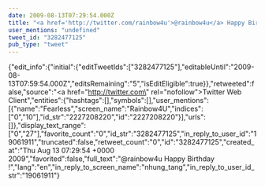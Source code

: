 ```yaml
---
date: 2009-08-13T07:29:54.000Z
title: "<a href='http://twitter.com/rainbow4u'>@rainbow4u</a> Happy Birthday !″"
user_mentions: "undefined"
tweet_id: "3282477125"
pub_type: "tweet"
---
```

{"edit_info":{"initial":{"editTweetIds":["3282477125"],"editableUntil":"2009-08-13T07:59:54.000Z","editsRemaining":"5","isEditEligible":true}},"retweeted":false,"source":"<a href=\"http://twitter.com\" rel=\"nofollow\">Twitter Web Client</a>","entities":{"hashtags":[],"symbols":[],"user_mentions":[{"name":"Fearless","screen_name":"Rainbow4U","indices":["0","10"],"id_str":"2227208220","id":"2227208220"}],"urls":[]},"display_text_range":["0","27"],"favorite_count":"0","id_str":"3282477125","in_reply_to_user_id":"19061911","truncated":false,"retweet_count":"0","id":"3282477125","created_at":"Thu Aug 13 07:29:54 +0000 2009","favorited":false,"full_text":"@rainbow4u Happy Birthday !","lang":"en","in_reply_to_screen_name":"nhung_tang","in_reply_to_user_id_str":"19061911"}
